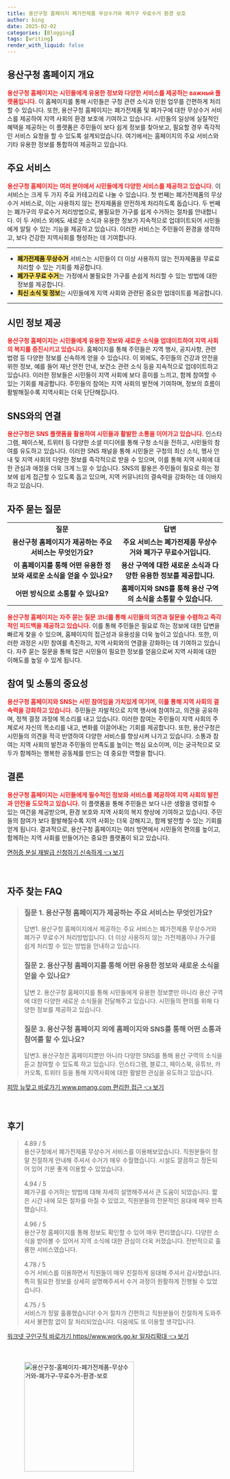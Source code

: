 ```yaml
---
title: 용산구청 홈페이지 폐가전제품 무상수거와 폐가구 무료수거 환경 보호
author: bing
date: 2025-02-02
categories: [Blogging]
tags: [writing]
render_with_liquid: false
---
```



<h2 id='용산구청 홈페이지 개요'>용산구청 홈페이지 개요</h2>

<p><b><span style="color: #ee2323;">용산구청 홈페이지는 시민들에게 유용한 정보와 다양한 서비스를 제공하는 важный 플랫폼입니다.</span></b> 이 홈페이지를 통해 시민들은 구청 관련 소식과 민원 업무를 간편하게 처리할 수 있습니다. 또한, 용산구청 홈페이지는 폐가전제품 및 폐가구에 대한 무상수거 서비스를 제공하여 지역 사회의 환경 보호에 기여하고 있습니다. 시민들의 일상에 실질적인 혜택을 제공하는 이 플랫폼은 주민들이 보다 쉽게 정보를 찾아보고, 필요할 경우 즉각적인 서비스 요청을 할 수 있도록 설계되었습니다. 여기에서는 홈페이지의 주요 서비스와 기타 유용한 정보를 통합하여 제공하고 있습니다.</p>

<h2 id='주요 서비스'>주요 서비스</h2>

<p><b><span style="color: #ee2323;">용산구청 홈페이지는 여러 분야에서 시민들에게 다양한 서비스를 제공하고 있습니다.</span></b> 이 서비스는 크게 두 가지 주요 카테고리로 나눌 수 있습니다. 첫 번째는 폐가전제품의 무상수거 서비스로, 이는 사용하지 않는 전자제품을 안전하게 처리하도록 돕습니다. 두 번째는 폐가구의 무료수거 처리방법으로, 불필요한 가구를 쉽게 수거하는 절차를 안내합니다. 이 두 서비스 외에도 새로운 소식과 유용한 정보가 지속적으로 업데이트되어 시민들에게 알릴 수 있는 기능을 제공하고 있습니다. 이러한 서비스는 주민들이 환경을 생각하고, 보다 건강한 지역사회를 형성하는 데 기여합니다.</p>

<hr />

<ul>
    <li><b><span style="background-color: #ffe066;">폐가전제품 무상수거</span></b> 서비스는 시민들이 더 이상 사용하지 않는 전자제품을 무료로 처리할 수 있는 기회를 제공합니다.</li>
    <li><b><span style="background-color: #ffe066;">폐가구 무료 수거</span></b>는 가정에서 불필요한 가구를 손쉽게 처리할 수 있는 방법에 대한 정보를 제공합니다.</li>
    <li><b><span style="background-color: #ffe066;">최신 소식 및 정보</span></b>는 시민들에게 지역 사회와 관련된 중요한 업데이트를 제공합니다.</li>
</ul>

<hr />

<h2 id='시민 정보 제공'>시민 정보 제공</h2>

<p><b><span style="color: #ee2323;">용산구청 홈페이지는 시민들에게 유용한 정보와 새로운 소식을 업데이트하여 지역 사회의 복지를 증진시키고 있습니다.</span></b> 홈페이지를 통해 주민들은 지역 행사, 공지사항, 관련 법령 등 다양한 정보를 신속하게 얻을 수 있습니다. 이 외에도, 주민들의 건강과 안전을 위한 정보, 예를 들어 재난 안전 안내, 보건소 관련 소식 등을 지속적으로 업데이트하고 있습니다. 이러한 정보들은 시민들이 지역 사회에 보다 흥미를 느끼고, 함께 참여할 수 있는 기회를 제공합니다. 주민들의 참여는 지역 사회의 발전에 기여하며, 정보의 흐름이 활발해질수록 지역사회는 더욱 단단해집니다.</p>

<h2 id='SNS와의 연결'>SNS와의 연결</h2>

<p><b><span style="color: #ee2323;">용산구청은 SNS 플랫폼을 활용하여 시민들과 활발한 소통을 이어가고 있습니다.</span></b> 인스타그램, 페이스북, 트위터 등 다양한 소셜 미디어를 통해 구청 소식을 전하고, 시민들의 참여를 유도하고 있습니다. 이러한 SNS 채널을 통해 시민들은 구청의 최신 소식, 행사 안내 및 지역 사회의 다양한 정보를 즉각적으로 받을 수 있으며, 이를 통해 지역 사회에 대한 관심과 애정을 더욱 크게 느낄 수 있습니다. SNS의 활용은 주민들이 필요로 하는 정보에 쉽게 접근할 수 있도록 돕고 있으며, 지역 커뮤니티의 결속력을 강화하는 데 이바지하고 있습니다.</p>

<h2 id='자주 묻는 질문'>자주 묻는 질문</h2>

<table>
    <tr>
        <td style="text-align: center; height: 17px;"><b>질문</b></td>
        <td style="text-align: center; height: 17px;"><b>답변</b></td>
    </tr>
    <tr>
        <td style="text-align: center; height: 17px;"><b>용산구청 홈페이지가 제공하는 주요 서비스는 무엇인가요?</b></td>
        <td style="text-align: center; height: 17px;"><b>주요 서비스는 폐가전제품 무상수거와 폐가구 무료수거입니다.</b></td>
    </tr>
    <tr>
        <td style="text-align: center; height: 17px;"><b>이 홈페이지를 통해 어떤 유용한 정보와 새로운 소식을 얻을 수 있나요?</b></td>
        <td style="text-align: center; height: 17px;"><b>용산 구역에 대한 새로운 소식과 다양한 유용한 정보를 제공합니다.</b></td>
    </tr>
    <tr>
        <td style="text-align: center; height: 17px;"><b>어떤 방식으로 소통할 수 있나요?</b></td>
        <td style="text-align: center; height: 17px;"><b>홈페이지와 SNS를 통해 용산 구역의 소식을 소통할 수 있습니다.</b></td>
    </tr>
</table>

<p><b><span style="color: #ee2323;">용산구청 홈페이지는 자주 묻는 질문 코너를 통해 시민들의 의견과 질문을 수렴하고 즉각적인 피드백을 제공하고 있습니다.</span></b> 이를 통해 주민들은 필요로 하는 정보에 대한 답변을 빠르게 찾을 수 있으며, 홈페이지의 접근성과 유용성을 더욱 높이고 있습니다. 또한, 이러한 과정은 시민 참여를 촉진하고, 지역 사회와의 연결을 강화하는 데 기여하고 있습니다. 자주 묻는 질문을 통해 많은 시민들이 필요한 정보를 얻음으로써 지역 사회에 대한 이해도를 높일 수 있게 됩니다.</p>

<h2 id='참여 및 소통의 중요성'>참여 및 소통의 중요성</h2>

<p><b><span style="color: #ee2323;">용산구청 홈페이지와 SNS는 시민 참여임을 가치있게 여기며, 이를 통해 지역 사회의 결속력을 강화하고 있습니다.</span></b> 주민들은 자발적으로 지역 행사에 참여하고, 의견을 공유하며, 정책 결정 과정에 목소리를 내고 있습니다. 이러한 참여는 주민들이 지역 사회의 주체로서 자신의 목소리를 내고, 변화를 이끌어내는 기회를 제공합니다. 또한, 용산구청은 시민들의 의견을 적극 반영하여 다양한 서비스를 향상시켜 나가고 있습니다. 소통과 참여는 지역 사회의 발전과 주민들의 만족도를 높이는 핵심 요소이며, 이는 궁극적으로 모두가 함께하는 행복한 공동체를 만드는 데 중요한 역할을 합니다.</p>

<h2 id='결론'>결론</h2>

<p><b><span style="color: #ee2323;">용산구청 홈페이지는 시민들에게 필수적인 정보와 서비스를 제공하여 지역 사회의 발전과 안전을 도모하고 있습니다.</span></b> 이 플랫폼을 통해 주민들은 보다 나은 생활을 영위할 수 있는 여건을 제공받으며, 환경 보호와 지역 사회의 복지 향상에 기여하고 있습니다. 주민들의 참여가 보다 활발해질수록 지역 사회는 더욱 강해지고, 함께 발전할 수 있는 기회를 얻게 됩니다. 결과적으로, 용산구청 홈페이지는 여러 방면에서 시민들의 편의를 높이고, 함께하는 지역 사회를 만들어가는 중요한 플랫폼이 되고 있습니다.</p>


<p><a class="click-button" title="면허증 분실 재발급 신청하기 신속하게" href="https://blackassets.github.io/posts/%EB%A9%B4%ED%97%88%EC%A6%9D-%EB%B6%84%EC%8B%A4-%EC%9E%AC%EB%B0%9C%EA%B8%89-%EC%8B%A0%EC%B2%AD%ED%95%98%EA%B8%B0-%EC%8B%A0%EC%86%8D%ED%95%98%EA%B2%8C/" rel="dofollow">면허증 분실 재발급 신청하기 신속하게 👈 보기</a></p><br>
<h2 id='자주_찾는_FAQ'>자주 찾는 FAQ</h2>
<div itemscope="" itemtype="https://schema.org/FAQPage"> 
<blockquote> 
<div itemscope="" itemprop="mainEntity" itemtype="https://schema.org/Question"> 
<h3 itemprop="name">질문 1. 용산구청 홈페이지가 제공하는 주요 서비스는 무엇인가요?</h3> 
<div itemscope="" itemprop="acceptedAnswer" itemtype="https://schema.org/Answer"> 
<span itemprop="text"> 
<p>답변1. 용산구청 홈페이지에서 제공하는 주요 서비스는 폐가전제품 무상수거와 폐가구 무료수거 처리방법입니다. 더 이상 사용하지 않는 가전제품이나 가구를 쉽게 처리할 수 있는 방법을 안내하고 있습니다.</p> 
</span> 
</div> 
</div> 
<div itemscope="" itemprop="mainEntity" itemtype="https://schema.org/Question"> 
<h3 itemprop="name">질문 2. 용산구청 홈페이지를 통해 어떤 유용한 정보와 새로운 소식을 얻을 수 있나요?</h3> 
<div itemscope="" itemprop="acceptedAnswer" itemtype="https://schema.org/Answer"> 
<span itemprop="text"> 
<p>답변 2. 용산구청 홈페이지를 통해 시민들에게 유용한 정보뿐만 아니라 용산 구역에 대한 다양한 새로운 소식들을 전달해주고 있습니다. 시민들의 편의를 위해 다양한 정보를 제공하고 있습니다.</p> 
</span> 
</div> 
</div> 
<div itemscope="" itemprop="mainEntity" itemtype="https://schema.org/Question"> 
<h3 itemprop="name">질문 3. 용산구청 홈페이지 외에 홈페이지와 SNS를 통해 어떤 소통과 참여를 할 수 있나요?</h3> 
<div itemscope="" itemprop="acceptedAnswer" itemtype="https://schema.org/Answer"> 
<span itemprop="text"> 
<p>답변3. 용산구청은 홈페이지뿐만 아니라 다양한 SNS를 통해 용산 구역의 소식을 듣고 참여할 수 있도록 하고 있습니다. 인스타그램, 블로그, 페이스북, 유튜브, 카카오톡, 트위터 등을 통해 지역사회에 대한 활발한 관심을 유도하고 있습니다.</p> 
</span> 
</div> 
</div> 
</blockquote> 
</div>
<p><a class="click-button" title="피망 뉴맞고 바로가기 www.pmang.com 편리한 접근" href="https://blackassets.github.io/posts/%ED%94%BC%EB%A7%9D-%EB%89%B4%EB%A7%9E%EA%B3%A0-%EB%B0%94%EB%A1%9C%EA%B0%80%EA%B8%B0-www.pmang.com-%ED%8E%B8%EB%A6%AC%ED%95%9C-%EC%A0%91%EA%B7%BC/" rel="dofollow">피망 뉴맞고 바로가기 www.pmang.com 편리한 접근 👈 보기</a></p><br>
<h2 id='후기'>후기</h2>
<div itemscope itemtype="https://schema.org/Product">
  <blockquote>
  <div itemprop="review" itemscope itemtype="https://schema.org/Review">
      <div itemprop="reviewRating" itemscope itemtype="https://schema.org/Rating"> <span itemprop="ratingValue">4.89</span> / <span itemprop="bestRating">5</span> </div>
      <span itemprop="reviewBody">용산구청에서 폐가전제품 무상수거 서비스를 이용해보았습니다. 직원분들이 정말 친절하게 안내해 주셔서 수거가 매우 수월했습니다. 시설도 깔끔하고 정돈되어 있어 기분 좋게 이용할 수 있었습니다.</span>
  </div>
  <br>
  <div itemprop="review" itemscope itemtype="https://schema.org/Review">
      <div itemprop="reviewRating" itemscope itemtype="https://schema.org/Rating"> <span itemprop="ratingValue">4.94</span> / <span itemprop="bestRating">5</span> </div>
      <span itemprop="reviewBody">폐가구를 수거하는 방법에 대해 자세히 설명해주셔서 큰 도움이 되었습니다. 짧은 시간 내에 모든 절차를 마칠 수 있었고, 직원분들의 전문적인 응대에 매우 만족했습니다.</span>
  </div>
  <br>
  <div itemprop="review" itemscope itemtype="https://schema.org/Review">
      <div itemprop="reviewRating" itemscope itemtype="https://schema.org/Rating"> <span itemprop="ratingValue">4.96</span> / <span itemprop="bestRating">5</span> </div>
      <span itemprop="reviewBody">용산구청 홈페이지를 통해 정보도 확인할 수 있어 매우 편리했습니다. 다양한 소식을 받아볼 수 있어서 지역 소식에 대한 관심이 더욱 커졌습니다. 전반적으로 훌륭한 서비스였습니다.</span>
  </div>
  <br>
  <div itemprop="review" itemscope itemtype="https://schema.org/Review">
      <div itemprop="reviewRating" itemscope itemtype="https://schema.org/Rating"> <span itemprop="ratingValue">4.78</span> / <span itemprop="bestRating">5</span> </div>
      <span itemprop="reviewBody">수거 서비스를 이용하면서 직원들이 매우 친절하게 응대해 주셔서 감사했습니다. 특히 필요한 정보를 상세히 설명해주셔서 수거 과정이 원활하게 진행될 수 있었습니다.</span>
  </div>
  <br>
  <div itemprop="review" itemscope itemtype="https://schema.org/Review">
      <div itemprop="reviewRating" itemscope itemtype="https://schema.org/Rating"> <span itemprop="ratingValue">4.75</span> / <span itemprop="bestRating">5</span> </div>
      <span itemprop="reviewBody">서비스가 정말 훌륭했습니다! 수거 절차가 간편하고 직원분들이 친절하게 도와주셔서 불편함 없이 잘 처리되었습니다. 다음에도 또 이용할 생각입니다.</span>
  </div>
  </blockquote>
</div>
<p><a class="click-button" title="워크넷 구인구직 바로가기 https//www.work.go.kr 일자리확대" href="https://blackassets.github.io/posts/%EC%9B%8C%ED%81%AC%EB%84%B7-%EA%B5%AC%EC%9D%B8%EA%B5%AC%EC%A7%81-%EB%B0%94%EB%A1%9C%EA%B0%80%EA%B8%B0-httpswww.work.go.kr-%EC%9D%BC%EC%9E%90%EB%A6%AC%ED%99%95%EB%8C%80/" rel="dofollow">워크넷 구인구직 바로가기 https//www.work.go.kr 일자리확대 👈 보기</a></p><br>
<figure class="image"><img src="https://blackassets.github.io/assets/img/thumbnail/용산구청-홈페이지-폐가전제품-무상수거와-폐가구-무료수거-환경-보호.webp" alt="용산구청-홈페이지-폐가전제품-무상수거와-폐가구-무료수거-환경-보호" width="256" height="256"></figure>